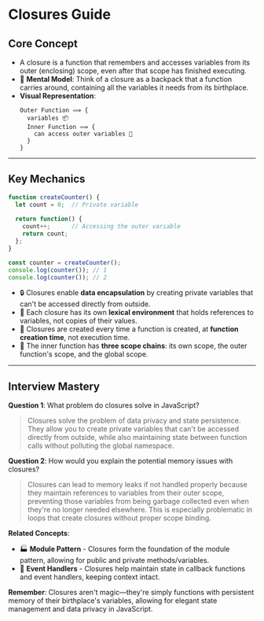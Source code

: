 # Closures Guide

## Core Concept
- A closure is a function that remembers and accesses variables from its outer (enclosing) scope, even after that scope has finished executing.
- 🧠 **Mental Model**: Think of a closure as a backpack that a function carries around, containing all the variables it needs from its birthplace.
- **Visual Representation**:
  ```
  Outer Function ⟹ { 
    variables 📦
    Inner Function ⟹ { 
      can access outer variables 🔑
    }
  }
  ```

---

## Key Mechanics
```javascript
function createCounter() {
  let count = 0;  // Private variable
  
  return function() {
    count++;      // Accessing the outer variable
    return count;
  };
}

const counter = createCounter();
console.log(counter()); // 1
console.log(counter()); // 2
```

- 🔒 Closures enable **data encapsulation** by creating private variables that can't be accessed directly from outside.
- 🧩 Each closure has its own **lexical environment** that holds references to variables, not copies of their values.
- 🔄 Closures are created every time a function is created, at **function creation time**, not execution time.
- 🌟 The inner function has **three scope chains**: its own scope, the outer function's scope, and the global scope.

---

## Interview Mastery

**Question 1**: What problem do closures solve in JavaScript?
> Closures solve the problem of data privacy and state persistence. They allow you to create private variables that can't be accessed directly from outside, while also maintaining state between function calls without polluting the global namespace.

**Question 2**: How would you explain the potential memory issues with closures?
> Closures can lead to memory leaks if not handled properly because they maintain references to variables from their outer scope, preventing those variables from being garbage collected even when they're no longer needed elsewhere. This is especially problematic in loops that create closures without proper scope binding.

**Related Concepts**:
- 🏭 **Module Pattern** - Closures form the foundation of the module pattern, allowing for public and private methods/variables.
- 🔀 **Event Handlers** - Closures help maintain state in callback functions and event handlers, keeping context intact.

**Remember**: Closures aren't magic—they're simply functions with persistent memory of their birthplace's variables, allowing for elegant state management and data privacy in JavaScript.
